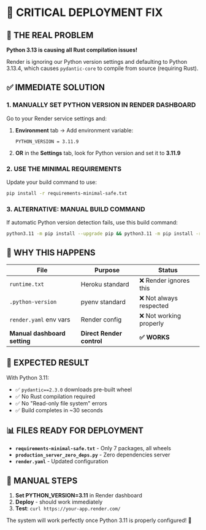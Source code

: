 # 🚨 CRITICAL DEPLOYMENT FIX

## 🎯 THE REAL PROBLEM
**Python 3.13 is causing all Rust compilation issues!**

Render is ignoring our Python version settings and defaulting to Python 3.13.4, which causes `pydantic-core` to compile from source (requiring Rust).

## ✅ IMMEDIATE SOLUTION

### 1. **MANUALLY SET PYTHON VERSION IN RENDER DASHBOARD**

Go to your Render service settings and:

1. **Environment** tab → Add environment variable:
   ```
   PYTHON_VERSION = 3.11.9
   ```

2. **OR** in the **Settings** tab, look for Python version and set it to **3.11.9**

### 2. **USE THE MINIMAL REQUIREMENTS**
Update your build command to use:
```bash
pip install -r requirements-minimal-safe.txt
```

### 3. **ALTERNATIVE: MANUAL BUILD COMMAND**
If automatic Python version detection fails, use this build command:
```bash
python3.11 -m pip install --upgrade pip && python3.11 -m pip install -r requirements-minimal-safe.txt
```

## 🔧 WHY THIS HAPPENS

| File | Purpose | Status |
|------|---------|--------|
| `runtime.txt` | Heroku standard | ❌ Render ignores this |
| `.python-version` | pyenv standard | ❌ Not always respected |
| `render.yaml` env vars | Render config | ❌ Not working properly |
| **Manual dashboard setting** | **Direct Render control** | **✅ WORKS** |

## 🚀 EXPECTED RESULT

With Python 3.11:
- ✅ `pydantic==2.3.0` downloads pre-built wheel
- ✅ No Rust compilation required
- ✅ No "Read-only file system" errors
- ✅ Build completes in ~30 seconds

## 📊 FILES READY FOR DEPLOYMENT

- **`requirements-minimal-safe.txt`** - Only 7 packages, all wheels
- **`production_server_zero_deps.py`** - Zero dependencies server
- **`render.yaml`** - Updated configuration

## 🎯 MANUAL STEPS

1. **Set PYTHON_VERSION=3.11** in Render dashboard
2. **Deploy** - should work immediately
3. **Test**: `curl https://your-app.render.com/` 

The system will work perfectly once Python 3.11 is properly configured! 🎉
